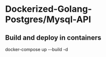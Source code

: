 # Dockerized-Golang-Postgres/Mysql-API

## Build and deploy in containers
docker-compose up --build -d